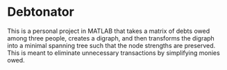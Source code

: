 # Debtonator
This is a personal project in MATLAB that takes a matrix of debts owed among three people, creates a digraph, and then transforms the digraph into a minimal spanning tree such that the node strengths are preserved. This is meant to eliminate unnecessary transactions by simplifying monies owed.
